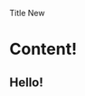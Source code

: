 <stellar-accordion>
	<p slot="label">Title <stellar-tag size='tiny'>New</stellar-tag></p>
	<h1>Content!</h1>
	<h2>Hello!</h2>
</stellar-accordion>
